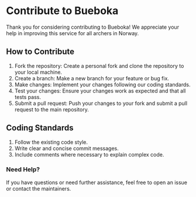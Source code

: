 # Contribute to Bueboka

Thank you for considering contributing to Bueboka! We appreciate your help in improving this service for all archers in
Norway.

## How to Contribute

1. Fork the repository: Create a personal fork and clone the repository to your local machine.
2. Create a branch: Make a new branch for your feature or bug fix.
3. Make changes: Implement your changes following our coding standards.
4. Test your changes: Ensure your changes work as expected and that all tests pass.
5. Submit a pull request: Push your changes to your fork and submit a pull request to the main repository.

## Coding Standards

1. Follow the existing code style.
2. Write clear and concise commit messages.
3. Include comments where necessary to explain complex code.

### Need Help?

If you have questions or need further assistance, feel free to open an issue or contact the maintainers.
